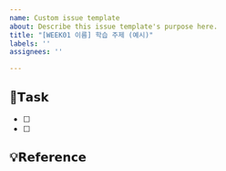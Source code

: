 ```yaml
---
name: Custom issue template
about: Describe this issue template's purpose here.
title: "[WEEK01 이름] 학습 주제 (예시)"
labels: ''
assignees: ''

---
```


## 📌𝗧𝗮𝘀𝗸
- [ ] 
- [ ] 

## 💡𝗥𝗲𝗳𝗲𝗿𝗲𝗻𝗰𝗲

